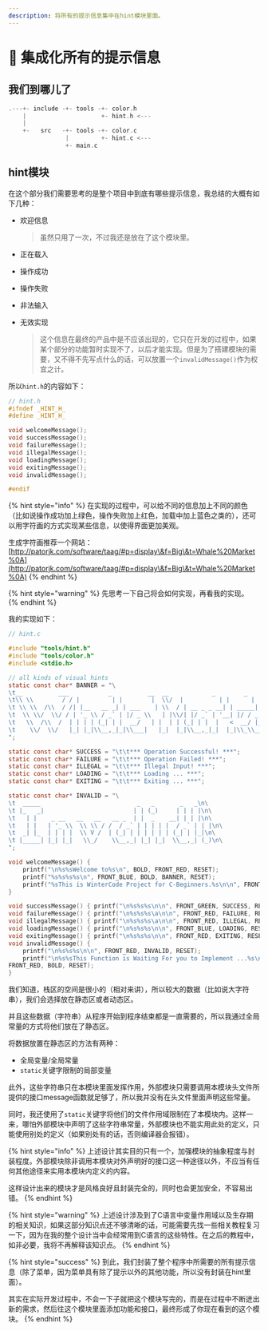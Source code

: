 ```yaml
---
description: 将所有的提示信息集中在hint模块里面。
---
```


# 📓 集成化所有的提示信息

## 我们到哪儿了

```c
.---+- include -+- tools -+- color.h
    |                     +- hint.h <---
    | 
    +-   src   -+- tools -+- color.c
                |         +- hint.c <---
                +- main.c
```

## hint模块

在这个部分我们需要思考的是整个项目中到底有哪些提示信息，我总结的大概有如下几种：

*   欢迎信息

    > 虽然只用了一次，不过我还是放在了这个模块里。
* 正在载入
* 操作成功
* 操作失败
* 非法输入
*   无效实现

    > 这个信息在最终的产品中是不应该出现的，它只在开发的过程中，如果某个部分的功能暂时实现不了，以后才能实现。但是为了搭建模块的需要，又不得不先写点什么的话，可以放置一个`invalidMessage()`作为权宜之计。

所以`hint.h`的内容如下：

```c
// hint.h
#ifndef _HINT_H_
#define _HINT_H_

void welcomeMessage();
void successMessage();
void failureMessage();
void illegalMessage();
void loadingMessage();
void exitingMessage();
void invalidMessage();

#endif
```

{% hint style="info" %}
在实现的过程中，可以给不同的信息加上不同的颜色（比如说操作成功加上绿色，操作失败加上红色，加载中加上蓝色之类的），还可以用字符画的方式实现某些信息，以使得界面更加美观。

生成字符画推荐一个网站： [http://patorjk.com/software/taag/#p=display\&f=Big\&t=Whale%20Market%0A](http://patorjk.com/software/taag/#p=display\&f=Big\&t=Whale%20Market%0A)
{% endhint %}

{% hint style="warning" %}
先思考一下自己将会如何实现，再看我的实现。
{% endhint %}

我的实现如下：

```c
// hint.c

#include "tools/hint.h"
#include "tools/color.h"
#include <stdio.h>

// all kinds of visual hints
static const char* BANNER = "\
\t__          ___           _          __  __            _        _       _\n\
\t\\ \\        / / |         | |        |  \\/  |          | |      | |     | |\n\
\t \\ \\  /\\  / /| |__   __ _| | ___    | \\  / | __ _ _ __| | _____| |_    | |\n\
\t  \\ \\/  \\/ / | '_ \\ / _` | |/ _ \\   | |\\/| |/ _` | '__| |/ / _ \\ __|   | |\n\
\t   \\  /\\  /  | | | | (_| | |  __/   | |  | | (_| | |  |   <  __/ |_    |_|\n\
\t    \\/  \\/   |_| |_|\\__,_|_|\\___|   |_|  |_|\\__,_|_|  |_|\\_\\___|\\__|   (_)\n\
";

static const char* SUCCESS = "\t\t*** Operation Successful! ***";
static const char* FAILURE = "\t\t*** Operation Failed! ***";
static const char* ILLEGAL = "\t\t*** Illegal Input! ***";
static const char* LOADING = "\t\t*** Loading ... ***";
static const char* EXITING = "\t\t*** Exiting ... ***";

static const char* INVALID = "\
\t  _____                           _   _       _   _\n\
\t |_   _|                         | | (_)     | | | |\n\
\t   | |    _ __   __   __   __ _  | |  _    __| | | |\n\
\t   | |   | '_ \\  \\ \\ / /  / _` | | | | |  / _` | | |\n\
\t  _| |_  | | | |  \\ V /  | (_| | | | | | | (_| | |_|\n\
\t |_____| |_| |_|   \\_/    \\__,_| |_| |_|  \\__,_| (_)\n\
";

void welcomeMessage() {
    printf("\n%s%sWelcome to%s\n", BOLD, FRONT_RED, RESET);
    printf("%s%s%s%s\n", FRONT_BLUE, BOLD, BANNER, RESET);
    printf("%sThis is WinterCode Project for C-Beginners.%s\n\n", FRONT_PURPLR, RESET);
}

void successMessage() { printf("\n%s%s%s\n\n", FRONT_GREEN, SUCCESS, RESET); }
void failureMessage() { printf("\n%s%s%s\a\n\n", FRONT_RED, FAILURE, RESET); }
void illegalMessage() { printf("\n%s%s%s\a\n\n", FRONT_RED, ILLEGAL, RESET); }
void loadingMessage() { printf("\n%s%s%s\n\n", FRONT_BLUE, LOADING, RESET); }
void exitingMessage() { printf("\n%s%s%s\n\n", FRONT_RED, EXITING, RESET); }
void invalidMessage() { 
    printf("\n%s%s%s\n\n", FRONT_RED, INVALID, RESET);
    printf("\n%s%sThis Function is Waiting For you to Implement ...%s\n\n", \
FRONT_RED, BOLD, RESET);
}

```

我们知道，栈区的空间是很小的（相对来讲），所以较大的数据（比如说大字符串），我们会选择放在静态区或者动态区。

并且这些数据（字符串）从程序开始到程序结束都是一直需要的，所以我通过全局常量的方式将他们放在了静态区。

将数据放置在静态区的方法有两种：

* 全局变量/全局常量
* &#x20;`static`关键字限制的局部变量

此外，这些字符串只在本模块里面发挥作用，外部模块只需要调用本模块头文件所提供的接口message函数就足够了，所以我并没有在头文件里面声明这些常量。

同时，我还使用了`static`关键字将他们的文件作用域限制在了本模块内。这样一来，哪怕外部模块中声明了这些字符串常量，外部模块也不能实用此处的定义，只能使用别处的定义（如果别处有的话，否则编译器会报错）。

{% hint style="info" %}
上述设计其实目的只有一个，加强模块的抽象程度与封装程度。外部模块除非调用本模块对外声明好的接口这一种途径以外，不应当有任何其他途径来实用本模块内定义的内容。

这样设计出来的模块才是风格良好且封装完全的，同时也会更加安全，不容易出错。
{% endhint %}

{% hint style="warning" %}
上述设计涉及到了C语言中变量作用域以及生存期的相关知识，如果这部分知识点还不够清晰的话，可能需要先找一些相关教程复习一下，因为在我的整个设计当中会经常用到C语言的这些特性。在之后的教程中，如非必要，我将不再解释该知识点。
{% endhint %}

{% hint style="success" %}
到此，我们封装了整个程序中所需要的所有提示信息（除了菜单，因为菜单具有除了提示以外的其他功能，所以没有封装在hint里面）。

其实在实际开发过程中，不会一下子就把这个模块写完的，而是在过程中不断迸出新的需求，然后往这个模块里面添加功能和接口，最终形成了你现在看到的这个模块。
{% endhint %}

